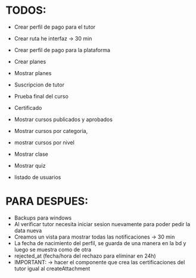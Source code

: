 # TODOS:

- Crear perfil de pago para el tutor

- Crear ruta he interfaz -> 30 min

- Crear perfil de pago para la plataforma
- Crear planes
- Mostrar planes
- Suscripcion de tutor
- Prueba final del curso
- Certificado

- Mostrar cursos publicados y aprobados
- Mostrar cursos por categoria,
- mostrar cursos por nivel

- Mostrar clase
- Mostrar quiz

- listado de usuarios

# PARA DESPUES:

- Backups para windows
- Al verificar tutor necesita iniciar sesion nuevamente para poder pedir la data nueva
- Creamos un vista para mostrar todas las notificaciones -> 30 min
- La fecha de nacimiento del perfil, se guarda de una manera en la bd y luego se muestra como de otra
- rejected_at (fecha/hora del rechazo para eliminar en 24h)
- IMPORTANT: -> hacer el componente que crea las certificaciones del tutor igual al createAttachment
